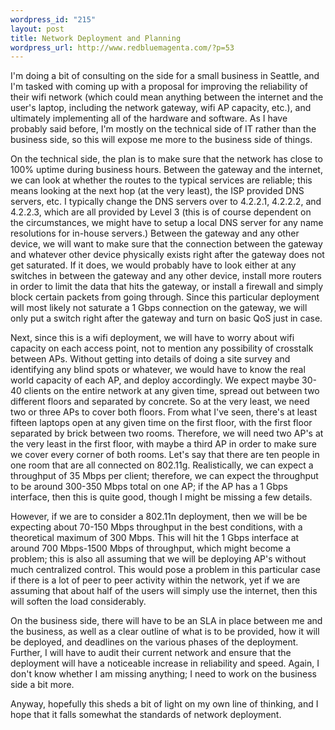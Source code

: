 ```yaml
--- 
wordpress_id: "215"
layout: post
title: Network Deployment and Planning
wordpress_url: http://www.redbluemagenta.com/?p=53
---
```

I'm doing a bit of consulting on the side for a small business in Seattle, and I'm tasked with coming up with a proposal for improving the reliability of their wifi network (which could mean anything between the internet and the user's laptop, including the network gateway, wifi AP capacity, etc.), and ultimately implementing all of the hardware and software.  As I have probably said before, I'm mostly on the technical side of IT rather than the business side, so this will expose me more to the business side of things.

On the technical side, the plan is to make sure that the network has close to 100% uptime during business hours.  Between the gateway and the internet, we can look at whether the routes to the typical services are reliable; this means looking at the next hop (at the very least), the ISP provided DNS servers, etc.  I typically change the DNS servers over to 4.2.2.1, 4.2.2.2, and 4.2.2.3, which are all provided by Level 3 (this is of course dependent on the circumstances, we might have to setup a local DNS server for any name resolutions for in-house servers.)  Between the gateway and any other device, we will want to make sure that the connection between the gateway and whatever other device physically exists right after the gateway does not get saturated.  If it does, we would probably have to look either at any switches in between the gateway and any other device, install more routers in order to limit the data that hits the gateway, or install a firewall and simply block certain packets from going through.  Since this particular deployment will most likely not saturate a 1 Gbps connection on the gateway, we will only put a switch right after the gateway and turn on basic QoS just in case.

Next, since this is a wifi deployment, we will have to worry about wifi capacity on each access point, not to mention any possibility of crosstalk between APs.  Without getting into details of doing a site survey and identifying any blind spots or whatever, we would have to know the real world capacity of each AP, and deploy accordingly.  We expect maybe 30-40 clients on the entire network at any given time, spread out between two different floors and separated by concrete.  So at the very least, we need two or three APs to cover both floors.  From what I've seen, there's at least fifteen laptops open at any given time on the first floor, with the first floor separated by brick between two rooms.  Therefore, we will need two AP's at the very least in the first floor, with maybe a third AP in order to make sure we cover every corner of both rooms.  Let's say that there are ten people in one room that are all connected on 802.11g.  Realistically, we can expect a throughput of 35 Mbps per client; therefore, we can expect the throughput to be around 300-350 Mbps total on one AP; if the AP has a 1 Gbps interface, then this is quite good, though I might be missing a few details.

However, if we are to consider a 802.11n deployment, then we will be be expecting about 70-150 Mbps throughput in the best conditions, with a theoretical maximum of 300 Mbps.  This will hit the 1 Gbps interface at around 700 Mbps-1500 Mbps of throughput, which might become a problem; this is also all assuming that we will be deploying AP's without much centralized control.  This would pose a problem in this particular case if there is a lot of peer to peer activity within the network, yet if we are assuming that about half of the users will simply use the internet, then this will soften the load considerably.

On the business side, there will have to be an SLA in place between me and the business, as well as a clear outline of what is to be provided, how it will be deployed, and deadlines on the various phases of the deployment.  Further, I will have to audit their current network and ensure that the deployment will have a noticeable increase in reliability and speed.  Again, I don't know whether I am missing anything; I need to work on the business side a bit more.

Anyway, hopefully this sheds a bit of light on my own line of thinking, and I hope that it falls somewhat the standards of network deployment.
